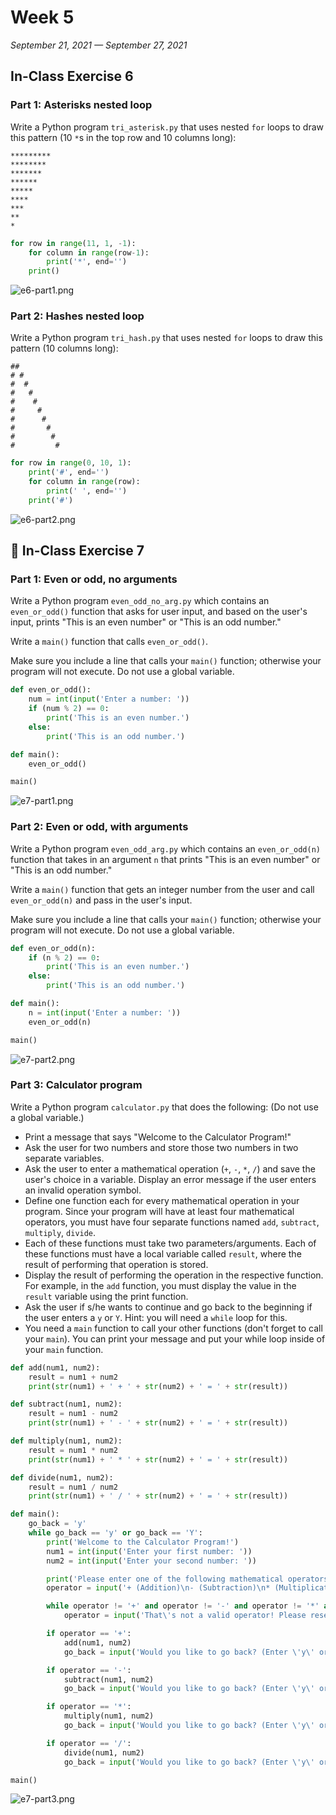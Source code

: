 # Week 5

*September 21, 2021 — September 27, 2021*

## In-Class Exercise 6

### Part 1: Asterisks nested loop

Write a Python program `tri_asterisk.py` that uses nested `for` loops to draw this pattern (10 `*`s in the top row and 10 columns long):

```
*********
********
*******
******
*****
****
***
**
*
```

```python
for row in range(11, 1, -1):
    for column in range(row-1):
        print('*', end='')
    print()
```

![e6-part1.png](assets/e6-part1.png)

### Part 2: Hashes nested loop

Write a Python program `tri_hash.py` that uses nested `for` loops to draw this pattern (10 columns long):

```
##
# #
#  #
#   #
#    #
#     #
#      #
#       #
#        #
#         #
```

```python
for row in range(0, 10, 1):
    print('#', end='')
    for column in range(row):
        print(' ', end='')
    print('#')
```

![e6-part2.png](assets/e6-part2.png)

## 🧮 In-Class Exercise 7

### Part 1: Even or odd, no arguments

Write a Python program `even_odd_no_arg.py` which contains an `even_or_odd()` function that asks for user input, and based on the user's input, prints "This is an even number" or "This is an odd number."

Write a `main()` function that calls `even_or_odd()`.

Make sure you include a line that calls your `main()` function; otherwise your program will not execute. Do not use a global variable.

```python
def even_or_odd():
    num = int(input('Enter a number: '))
    if (num % 2) == 0:
        print('This is an even number.')
    else:
        print('This is an odd number.')

def main():
    even_or_odd()

main()
```

![e7-part1.png](assets/e7-part1.png)

### Part 2: Even or odd, with arguments

Write a Python program `even_odd_arg.py` which contains an `even_or_odd(n)` function that takes in an argument `n` that prints "This is an even number" or "This is an odd number."

Write a `main()` function that gets an integer number from the user and call `even_or_odd(n)` and pass in the user's input.

Make sure you include a line that calls your `main()` function; otherwise your program will not execute. Do not use a global variable.

```python
def even_or_odd(n):
    if (n % 2) == 0:
        print('This is an even number.')
    else:
        print('This is an odd number.')

def main():
    n = int(input('Enter a number: '))
    even_or_odd(n)

main()
```

![e7-part2.png](assets/e7-part2.png)

### Part 3: Calculator program

Write a Python program `calculator.py` that does the following: (Do not use a global variable.)

- Print a message that says "Welcome to the Calculator Program!"
- Ask the user for two numbers and store those two numbers in two separate variables.
- Ask the user to enter a mathematical operation (`+`, `-`, `*`, `/`) and save the user's choice in a variable. Display an error message if the user enters an invalid operation symbol.
- Define one function each for every mathematical operation in your program. Since your program will have at least four mathematical operators, you must have four separate functions named `add`, `subtract`, `multiply`, `divide`.
- Each of these functions must take two parameters/arguments. Each of these functions must have a local variable called `result`, where the result of performing that operation is stored.
- Display the result of performing the operation in the respective function. For example, in the `add` function, you must display the value in the `result` variable using the print function.
- Ask the user if s/he wants to continue and go back to the beginning if the user enters a `y` or `Y`. Hint: you will need a `while` loop for this.
- You need a `main` function to call your other functions (don't forget to call your `main`). You can print your message and put your while loop inside of your `main` function.

```python
def add(num1, num2):
    result = num1 + num2
    print(str(num1) + ' + ' + str(num2) + ' = ' + str(result))

def subtract(num1, num2):
    result = num1 - num2
    print(str(num1) + ' - ' + str(num2) + ' = ' + str(result))

def multiply(num1, num2):
    result = num1 * num2
    print(str(num1) + ' * ' + str(num2) + ' = ' + str(result))

def divide(num1, num2):
    result = num1 / num2
    print(str(num1) + ' / ' + str(num2) + ' = ' + str(result))

def main():
    go_back = 'y'
    while go_back == 'y' or go_back == 'Y':
        print('Welcome to the Calculator Program!')
        num1 = int(input('Enter your first number: '))
        num2 = int(input('Enter your second number: '))

        print('Please enter one of the following mathematical operators:\n')
        operator = input('+ (Addition)\n- (Subtraction)\n* (Multiplication) \n/ (Division)\n\n')

        while operator != '+' and operator != '-' and operator != '*' and operator != '/':
            operator = input('That\'s not a valid operator! Please reselect: ')

        if operator == '+':
            add(num1, num2)
            go_back = input('Would you like to go back? (Enter \'y\' or \'Y\'.) ')

        if operator == '-':
            subtract(num1, num2)
            go_back = input('Would you like to go back? (Enter \'y\' or \'Y\'.) ')

        if operator == '*':
            multiply(num1, num2)
            go_back = input('Would you like to go back? (Enter \'y\' or \'Y\'.) ')

        if operator == '/':
            divide(num1, num2)
            go_back = input('Would you like to go back? (Enter \'y\' or \'Y\'.) ')

main()
```

![e7-part3.png](assets/e7-part3.png)

